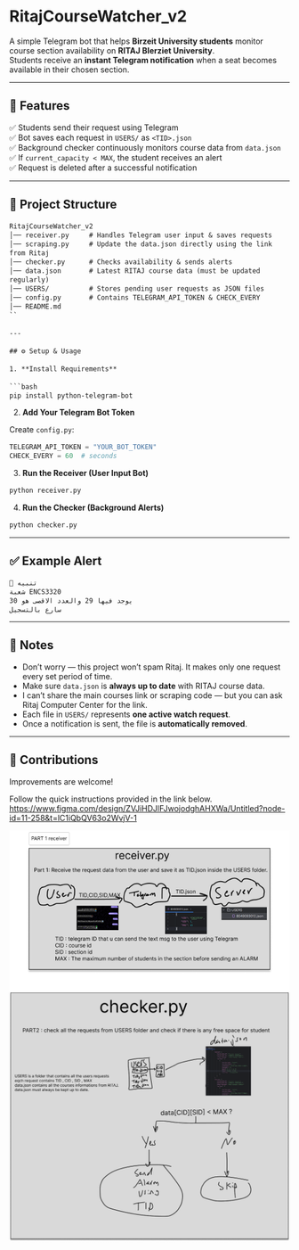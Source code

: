 # RitajCourseWatcher_v2

A simple Telegram bot that helps **Birzeit University students** monitor course section availability on **RITAJ BIerziet University**.  
Students receive an **instant Telegram notification** when a seat becomes available in their chosen section.

---

## 🚀 Features

✅ Students send their request using Telegram  
✅ Bot saves each request in `USERS/` as `<TID>.json`  
✅ Background checker continuously monitors course data from `data.json`  
✅ If `current_capacity < MAX`, the student receives an alert  
✅ Request is deleted after a successful notification

---

## 📂 Project Structure

```
RitajCourseWatcher_v2
│── receiver.py     # Handles Telegram user input & saves requests
│── scraping.py     # Update the data.json directly using the link from Ritaj
│── checker.py      # Checks availability & sends alerts
│── data.json       # Latest RITAJ course data (must be updated regularly)
│── USERS/          # Stores pending user requests as JSON files
│── config.py       # Contains TELEGRAM_API_TOKEN & CHECK_EVERY
│── README.md
``

---

## ⚙️ Setup & Usage

1. **Install Requirements**

```bash
pip install python-telegram-bot
```

2. **Add Your Telegram Bot Token**

Create `config.py`:

```python
TELEGRAM_API_TOKEN = "YOUR_BOT_TOKEN"
CHECK_EVERY = 60  # seconds
```

3. **Run the Receiver (User Input Bot)**

```bash
python receiver.py
```

4. **Run the Checker (Background Alerts)**

```bash
python checker.py
```

---

## ✅ Example Alert

```
📢 تنبيه
شعبة ENCS3320
يوجد فيها 29 والعدد الاقصى هو 30
سارع بالتسجيل
```

---

## 📌 Notes

- Don’t worry — this project won’t spam Ritaj. It makes only one request every set period of time. 
- Make sure `data.json` is **always up to date** with RITAJ course data.
- I can’t share the main courses link or scraping code — but you can ask Ritaj Computer Center for the link.
- Each file in `USERS/` represents **one active watch request**.
- Once a notification is sent, the file is **automatically removed**.

---

## 🤝 Contributions

Improvements are welcome!

Follow the quick instructions provided in the link below.
https://www.figma.com/design/ZVJiHDJlFJwojodghAHXWa/Untitled?node-id=11-258&t=lC1iQbQV63o2WvjV-1



![PART 1 receiver](images/PART1.png)
![PART 2 checker](images/PART2.png)
